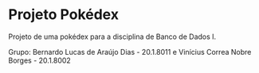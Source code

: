 # Projeto Pokédex

Projeto de uma pokédex para a disciplina de Banco de Dados I.

Grupo: Bernardo Lucas de Araújo Dias - 20.1.8011 e Vinícius Correa Nobre Borges - 20.1.8002
